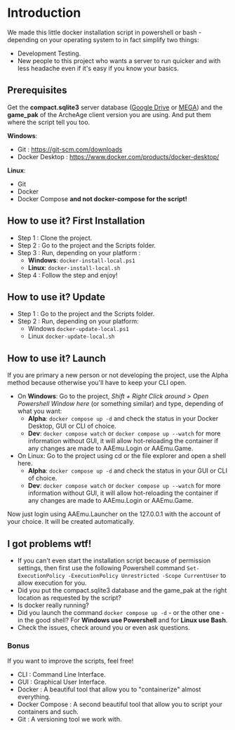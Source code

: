 # Introduction
We made this little docker installation script in powershell or bash - depending on your operating system to in fact simplify two things:
- Development Testing.
- New people to this project who wants a server to run quicker and with less headache even if it's easy if you know your basics.

## Prerequisites
Get the **compact.sqlite3** server database ([Google Drive](https://drive.google.com/file/d/18Nm_Q7OgWOfdw_8Xl4TBXa1Z51uGHEIh/view) or [MEGA](https://mega.nz/file/ujhFAaIS#disveSrjdUVjY9mZ3Q2xJ2b7I4te2gwbKnzMYD8HLZ4)) and the **game_pak** of the ArcheAge client version you are using. And put them where the script tell you too.

**Windows**:
- Git : https://git-scm.com/downloads
- Docker Desktop : https://www.docker.com/products/docker-desktop/

**Linux**:
- Git
- Docker
- Docker Compose **and not docker-compose for the script!**

## How to use it? First Installation
- Step 1 : Clone the project.
- Step 2 : Go to the project and the Scripts folder.
- Step 3 : Run, depending on your platform : 
  - **Windows**: `docker-install-local.ps1`
  - **Linux**: `docker-install-local.sh`
- Step 4 : Follow the step and enjoy!

## How to use it? Update
- Step 1 : Go to the project and the Scripts folder.
- Step 2 : Run, depending on your platform: 
  - Windows `docker-update-local.ps1`
  - Linux `docker-update-local.sh`

## How to use it? Launch
If you are primary a new person or not developing the project, use the Alpha method because otherwise you'll have to keep your CLI open.

- On **Windows**: Go to the project, _Shift + Right Click around > Open Powershell Window here_ (or something similar) and type, depending of what you want:
  - **Alpha**: `docker compose up -d` and check the status in your Docker Desktop, GUI or CLI of choice.
  - **Dev**: `docker compose watch` or `docker compose up --watch` for more information without GUI, it will allow hot-reloading the container if any changes are made to AAEmu.Login or AAEmu.Game.
- On Linux: Go to the project using cd or the file explorer and open a shell here.
  - **Alpha**: `docker compose up -d` and check the status in your GUI or CLI of choice.
  - **Dev**: `docker compose watch` or `docker compose up --watch` for more information without GUI, it will allow hot-reloading the container if any changes are made to AAEmu.Login or AAEmu.Game.

Now just login using AAEmu.Launcher on the 127.0.0.1 with the account of your choice. It will be created automatically.

## I got problems wtf!
- If you can't even start the installation script because of permission settings, then first use the following Powershell command `Set-ExecutionPolicy -ExecutionPolicy Unrestricted -Scope CurrentUser` to allow execution for you.
- Did you put the compact.sqlite3 database and the game_pak at the right location as requested by the script?
- Is docker really running?
- Did you launch the command `docker compose up -d` - or the other one - in the good shell? For **Windows use Powershell** and for **Linux use Bash**.
- Check the issues, check around you or even ask questions.

### Bonus
If you want to improve the scripts, feel free!
- CLI : Command Line Interface.
- GUI : Graphical User Interface.
- Docker : A beautiful tool that allow you to "containerize" almost everything.
- Docker Compose : A second beautiful tool that allow you to script your containers and such.
- Git : A versioning tool we work with.
